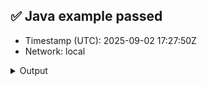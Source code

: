 ## ✅ Java example passed
- Timestamp (UTC): 2025-09-02 17:27:50Z
- Network: local

<details><summary>Output</summary>
=== Java Examples Runner ===
Timestamp (UTC): 2025-09-02 17:27:02Z
Network: local
Mirror:  http://localhost:5551/api/v1

▶️  Running all examples…

Hedera account created: 0.0.1004
EVM Address: 0xb0f493f813171ee220382db59681334fd32cca0c


Waiting for Mirror Node to update...

RequestURL: http://localhost:5551/api/v1/balances?account.id=0.0.1004
{"timestamp":"1756834035.592551431","balances":[{"account":"0.0.1004","balance":2000000000,"tokens":[]}],"links":{"next":null}}
200
Account balance: 20.0 ℏ

0.0.1002

Fungible token created: 0.0.1005

Waiting for Mirror Node to update...
http://localhost:5551/api/v1/accounts/0.0.1002/tokens?token.id=0.0.1005
{"tokens":[{"automatic_association":false,"balance":100000,"created_timestamp":"1756834047.832762668","decimals":2,"token_id":"0.0.1005","freeze_status":"NOT_APPLICABLE","kyc_status":"NOT_APPLICABLE"}],"links":{"next":null}}
200

Treasury holds: 100000 DEMO


Topic created: 0.0.1006

Message submitted: Hello, Hedera!

Waiting for Mirror Node to update...
http://localhost:5551/api/v1/topics/0.0.1006/messages
{"messages":[{"chunk_info":null,"consensus_timestamp":"1756834060.133091847","message":"SGVsbG8sIEhlZGVyYSE=","payer_account_id":"0.0.1002","running_hash":"1kAO3dRmyRRtusmJJDZf3078ac3XjOwjoHTBOWa0cYGedp4RQE068VE8FUU6RwTA","running_hash_version":3,"sequence_number":1,"topic_id":"0.0.1006"}],"links":{"next":null}}
200

Latest message: Hello, Hedera!


✅ All examples passed.
0.0.1006"}],"links":{"next":null}}
200

Latest message: Hello, Hedera!


✅ All examples passed.
</details>
